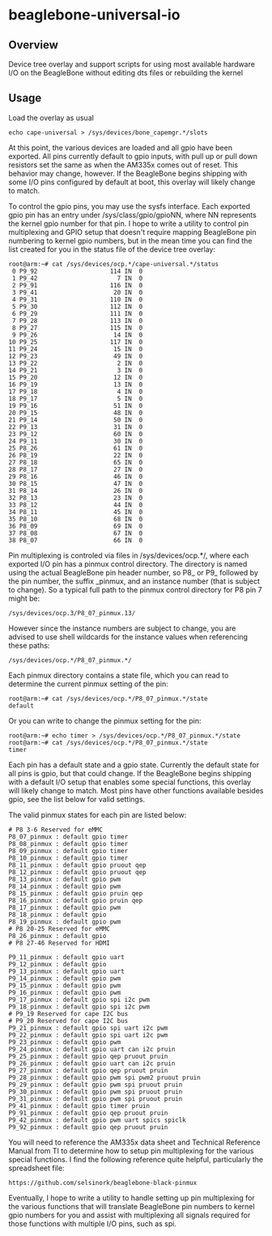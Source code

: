 beaglebone-universal-io
=======================

Overview
--------

Device tree overlay and support scripts for using most available hardware I/O on the BeagleBone without editing dts files or rebuilding the kernel


Usage
-----

Load the overlay as usual

    echo cape-universal > /sys/devices/bone_capemgr.*/slots

At this point, the various devices are loaded and all gpio have been
exported.  All pins currently default to gpio inputs, with pull up or
pull down resistors set the same as when the AM335x comes out of reset.
This behavior may change, however.  If the BeagleBone begins shipping
with some I/O pins configured by default at boot, this overlay will
likely change to match.

To control the gpio pins, you may use the sysfs interface.  Each
exported gpio pin has an entry under /sys/class/gpio/gpioNN, where NN
represents the kernel gpio number for that pin.  I hope to write a
utility to control pin multiplexing and GPIO setup that doesn't
require mapping BeagleBone pin numbering to kernel gpio numbers, but
in the mean time you can find the list created for you in the status
file of the device tree overlay:

    root@arm:~# cat /sys/devices/ocp.*/cape-universal.*/status
     0 P9_92                    114 IN  0
     1 P9_42                      7 IN  0
     2 P9_91                    116 IN  0
     3 P9_41                     20 IN  0
     4 P9_31                    110 IN  0
     5 P9_30                    112 IN  0
     6 P9_29                    111 IN  0
     7 P9_28                    113 IN  0
     8 P9_27                    115 IN  0
     9 P9_26                     14 IN  0
    10 P9_25                    117 IN  0
    11 P9_24                     15 IN  0
    12 P9_23                     49 IN  0
    13 P9_22                      2 IN  0
    14 P9_21                      3 IN  0
    15 P9_20                     12 IN  0
    16 P9_19                     13 IN  0
    17 P9_18                      4 IN  0
    18 P9_17                      5 IN  0
    19 P9_16                     51 IN  0
    20 P9_15                     48 IN  0
    21 P9_14                     50 IN  0
    22 P9_13                     31 IN  0
    23 P9_12                     60 IN  0
    24 P9_11                     30 IN  0
    25 P8_26                     61 IN  0
    26 P8_19                     22 IN  0
    27 P8_18                     65 IN  0
    28 P8_17                     27 IN  0
    29 P8_16                     46 IN  0
    30 P8_15                     47 IN  0
    31 P8_14                     26 IN  0
    32 P8_13                     23 IN  0
    33 P8_12                     44 IN  0
    34 P8_11                     45 IN  0
    35 P8_10                     68 IN  0
    36 P8_09                     69 IN  0
    37 P8_08                     67 IN  0
    38 P8_07                     66 IN  0

Pin multiplexing is controled via files in /sys/devices/ocp.*/, where
each exported I/O pin has a pinmux control directory.  The directory is
named using the actual BeagleBone pin header number, so P8_ or P9_ 
followed by the pin number, the suffix _pinmux, and an instance number
(that is subject to change).  So a typical full path to the pinmux
control directory for P8 pin 7 might be:

    /sys/devices/ocp.3/P8_07_pinmux.13/

However since the instance numbers are subject to change, you are
advised to use shell wildcards for the instance values when referencing
these paths:

    /sys/devices/ocp.*/P8_07_pinmux.*/

Each pinmux directory contains a state file, which you can read to
determine the current pinmux setting of the pin:

    root@arm:~# cat /sys/devices/ocp.*/P8_07_pinmux.*/state
    default

Or you can write to change the pinmux setting for the pin:

    root@arm:~# echo timer > /sys/devices/ocp.*/P8_07_pinmux.*/state
    root@arm:~# cat /sys/devices/ocp.*/P8_07_pinmux.*/state
    timer

Each pin has a default state and a gpio state.  Currently the default
state for all pins is gpio, but that could change.  If the BeagleBone
begins shipping with a default I/O setup that enables some special
functions, this overlay will likely change to match.  Most pins have
other functions available besides gpio, see the list below for valid
settings.

The valid pinmux states for each pin are listed below:

    # P8 3-6 Reserved for eMMC
    P8_07_pinmux : default gpio timer 
    P8_08_pinmux : default gpio timer 
    P8_09_pinmux : default gpio timer 
    P8_10_pinmux : default gpio timer 
    P8_11_pinmux : default gpio pruout qep 
    P8_12_pinmux : default gpio pruout qep 
    P8_13_pinmux : default gpio pwm 
    P8_14_pinmux : default gpio pwm 
    P8_15_pinmux : default gpio pruin qep 
    P8_16_pinmux : default gpio pruin qep 
    P8_17_pinmux : default gpio pwm 
    P8_18_pinmux : default gpio 
    P8_19_pinmux : default gpio pwm 
    # P8 20-25 Reserved for eMMC
    P8_26_pinmux : default gpio 
    # P8 27-46 Reserved for HDMI

    P9_11_pinmux : default gpio uart 
    P9_12_pinmux : default gpio 
    P9_13_pinmux : default gpio uart 
    P9_14_pinmux : default gpio pwm 
    P9_15_pinmux : default gpio pwm 
    P9_16_pinmux : default gpio pwm 
    P9_17_pinmux : default gpio spi i2c pwm 
    P9_18_pinmux : default gpio spi i2c pwm 
    # P9_19 Reserved for cape I2C bus
    # P9_20 Reserved for cape I2C bus
    P9_21_pinmux : default gpio spi uart i2c pwm 
    P9_22_pinmux : default gpio spi uart i2c pwm 
    P9_23_pinmux : default gpio pwm 
    P9_24_pinmux : default gpio uart can i2c pruin 
    P9_25_pinmux : default gpio qep pruout pruin 
    P9_26_pinmux : default gpio uart can i2c pruin 
    P9_27_pinmux : default gpio qep pruout pruin 
    P9_28_pinmux : default gpio pwm spi pwm2 pruout pruin 
    P9_29_pinmux : default gpio pwm spi pruout pruin 
    P9_30_pinmux : default gpio pwm spi pruout pruin 
    P9_31_pinmux : default gpio pwm spi pruout pruin 
    P9_41_pinmux : default gpio timer pruin 
    P9_91_pinmux : default gpio qep pruout pruin 
    P9_42_pinmux : default gpio pwm uart spics spiclk 
    P9_92_pinmux : default gpio qep pruout pruin 

You will need to reference the AM335x data sheet and Technical Reference
Manual from TI to determine how to setup pin multiplexing for the
various special functions.  I find the following reference quite
helpful, particularly the spreadsheet file:

    https://github.com/selsinork/beaglebone-black-pinmux

Eventually, I hope to write a utility to handle setting up pin
multiplexing for the various functions that will translate BeagleBone
pin numbers to kernel gpio numbers for you and assist with multiplexing
all signals required for those functions with multiple I/O pins, such
as spi.

